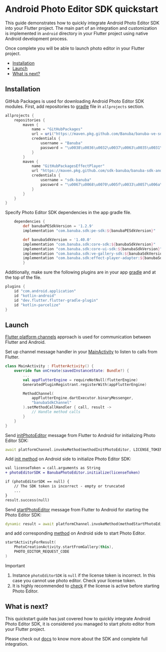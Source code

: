# Android Photo Editor SDK quickstart

This guide demonstrates how to quickly integrate Android Photo Editor SDK into your Flutter project.
The main part of an integration and customization is implemented in ```android``` directory
in your Flutter project using native Android development process.

Once complete you will be able to launch photo editor in your Flutter project.

- [Installation](#Installation)
- [Launch](#Launch)
- [What is next?](#What-is-next)

## Installation
GitHub Packages is used for downloading Android Photo Editor SDK modules.
First, add repositories to [gradle](../android/build.gradle#L1) file in ```allprojects``` section.

```groovy
allprojects {
    repositories {
        maven {
            name = "GitHubPackages"
            url = uri("https://maven.pkg.github.com/Banuba/banuba-ve-sdk")
            credentials {
                username = "Banuba"
                password = "\u0038\u0036\u0032\u0037\u0063\u0035\u0031\u0030\u0033\u0034\u0032\u0063\u0061\u0033\u0065\u0061\u0031\u0032\u0034\u0064\u0065\u0066\u0039\u0062\u0034\u0030\u0063\u0063\u0037\u0039\u0038\u0063\u0038\u0038\u0066\u0034\u0031\u0032\u0061\u0038"
            }
        }
        maven {
            name "GitHubPackagesEffectPlayer"
            url "https://maven.pkg.github.com/sdk-banuba/banuba-sdk-android"
            credentials {
                username = "sdk-banuba"
                password = "\u0067\u0068\u0070\u005f\u0033\u0057\u006a\u0059\u004a\u0067\u0071\u0054\u0058\u0058\u0068\u0074\u0051\u0033\u0075\u0038\u0051\u0046\u0036\u005a\u0067\u004f\u0041\u0053\u0064\u0046\u0032\u0045\u0046\u006a\u0030\u0036\u006d\u006e\u004a\u004a"
            }
        }
    }
}
```

Specify Photo Editor SDK dependencies in the app gradle file.
```groovy
    dependencies {
        def banubaPESdkVersion = '1.2.9'
        implementation "com.banuba.sdk:pe-sdk:${banubaPESdkVersion}"

        def banubaSdkVersion = '1.40.0'
        implementation "com.banuba.sdk:core-sdk:${banubaSdkVersion}"
        implementation "com.banuba.sdk:core-ui-sdk:${banubaSdkVersion}"
        implementation "com.banuba.sdk:ve-gallery-sdk:${banubaSdkVersion}"
        implementation "com.banuba.sdk:effect-player-adapter:${banubaSdkVersion}"
        }
```

Additionally, make sure the following plugins are in your app [gradle](../android/app/build.gradle#L1) and at the top of the file.
```groovy
plugins {
    id "com.android.application"
    id "kotlin-android"
    id "dev.flutter.flutter-gradle-plugin"
    id "kotlin-parcelize"
}
```

## Launch
[Flutter platform channels](https://docs.flutter.dev/development/platform-integration/platform-channels) approach is used for communication between Flutter and Android.

Set up channel message handler in your [MainActivity](../android/app/src/main/kotlin/com/banuba/flutter/flutter_ve_sdk/MainActivity.kt#L71)
to listen to calls from Flutter.
```kotlin
class MainActivity : FlutterActivity() {
    override fun onCreate(savedInstanceState: Bundle?) {
        ...
        val appFlutterEngine = requireNotNull(flutterEngine)
        GeneratedPluginRegistrant.registerWith(appFlutterEngine)

        MethodChannel(
            appFlutterEngine.dartExecutor.binaryMessenger,
            "banubaSdkChannel"
        ).setMethodCallHandler { call, result ->
            // Handle method calls
        }
    }
}
```

Send [initPhotoEditor](../lib/main.dart#64) message from Flutter to Android for initializing Photo Editor SDK:

```dart
await platformChannel.invokeMethod(methodInitPhotoEditor, LICENSE_TOKEN);
```

Add [init method](../android/app/src/main/kotlin/com/banuba/flutter/flutter_ve_sdk/MainActivity.kt#188) on Android side to initialize Photo Editor SDK:

```diff
val licenseToken = call.arguments as String
+ photoEditorSDK = BanubaPhotoEditor.initialize(licenseToken)

if (photoEditorSDK == null) {
    // The SDK token is incorrect - empty or truncated
    ...
}
result.success(null)
```

Send [startPhotoEditor](../lib/main.dart#L75) message from Flutter to Android for starting the Photo Editor SDK:
```dart
dynamic result = await platformChannel.invokeMethod(methodStartPhotoEditor);
```
and add corresponding [method](../android/app/src/main/kotlin/com/banuba/flutter/flutter_ve_sdk/MainActivity.kt#L203) on Android side to start Photo Editor.

```kotlin
startActivityForResult(
    PhotoCreationActivity.startFromGallery(this),
    PHOTO_EDITOR_REQUEST_CODE
)
```

> [!IMPORTANT]  
> 1. Instance ```photoEditorSDK``` is ```null``` if the license token is incorrect. In this case you cannot use photo editor. Check your license token.
> 2. It is highly recommended to [check](../android/app/src/main/kotlin/com/banuba/flutter/flutter_ve_sdk/MainActivity.kt#L192) if the license is active before starting Photo Editor.

## What is next?

This quickstart guide has just covered how to quickly integrate Android Photo Editor SDK,
it is considered you managed to start photo editor from your Flutter project.

Please check out [docs](https://docs.banuba.com/ve-pe-sdk/docs/android/requirements-pe/) to know more about the SDK and complete full integration.